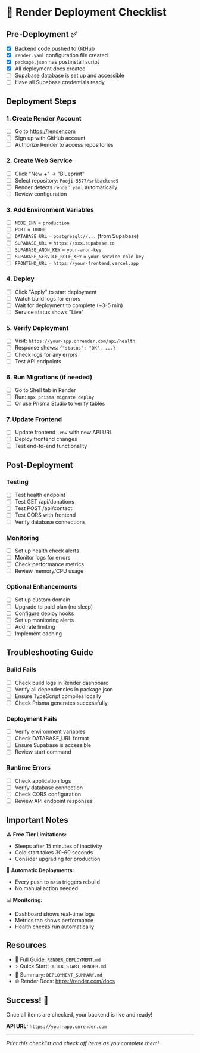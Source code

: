 # 🚀 Render Deployment Checklist

## Pre-Deployment ✅

- [x] Backend code pushed to GitHub
- [x] `render.yaml` configuration file created
- [x] `package.json` has postinstall script
- [x] All deployment docs created
- [ ] Supabase database is set up and accessible
- [ ] Have all Supabase credentials ready

## Deployment Steps

### 1. Create Render Account
- [ ] Go to https://render.com
- [ ] Sign up with GitHub account
- [ ] Authorize Render to access repositories

### 2. Create Web Service
- [ ] Click "New +" → "Blueprint"
- [ ] Select repository: `Pooji-5577/srkbackend9`
- [ ] Render detects `render.yaml` automatically
- [ ] Review configuration

### 3. Add Environment Variables
- [ ] `NODE_ENV` = `production`
- [ ] `PORT` = `10000`
- [ ] `DATABASE_URL` = `postgresql://...` (from Supabase)
- [ ] `SUPABASE_URL` = `https://xxx.supabase.co`
- [ ] `SUPABASE_ANON_KEY` = `your-anon-key`
- [ ] `SUPABASE_SERVICE_ROLE_KEY` = `your-service-role-key`
- [ ] `FRONTEND_URL` = `https://your-frontend.vercel.app`

### 4. Deploy
- [ ] Click "Apply" to start deployment
- [ ] Watch build logs for errors
- [ ] Wait for deployment to complete (~3-5 min)
- [ ] Service status shows "Live"

### 5. Verify Deployment
- [ ] Visit: `https://your-app.onrender.com/api/health`
- [ ] Response shows: `{"status": "OK", ...}`
- [ ] Check logs for any errors
- [ ] Test API endpoints

### 6. Run Migrations (if needed)
- [ ] Go to Shell tab in Render
- [ ] Run: `npx prisma migrate deploy`
- [ ] Or use Prisma Studio to verify tables

### 7. Update Frontend
- [ ] Update frontend `.env` with new API URL
- [ ] Deploy frontend changes
- [ ] Test end-to-end functionality

## Post-Deployment

### Testing
- [ ] Test health endpoint
- [ ] Test GET /api/donations
- [ ] Test POST /api/contact
- [ ] Test CORS with frontend
- [ ] Verify database connections

### Monitoring
- [ ] Set up health check alerts
- [ ] Monitor logs for errors
- [ ] Check performance metrics
- [ ] Review memory/CPU usage

### Optional Enhancements
- [ ] Set up custom domain
- [ ] Upgrade to paid plan (no sleep)
- [ ] Configure deploy hooks
- [ ] Set up monitoring alerts
- [ ] Add rate limiting
- [ ] Implement caching

## Troubleshooting Guide

### Build Fails
- [ ] Check build logs in Render dashboard
- [ ] Verify all dependencies in package.json
- [ ] Ensure TypeScript compiles locally
- [ ] Check Prisma generates successfully

### Deployment Fails
- [ ] Verify environment variables
- [ ] Check DATABASE_URL format
- [ ] Ensure Supabase is accessible
- [ ] Review start command

### Runtime Errors
- [ ] Check application logs
- [ ] Verify database connection
- [ ] Check CORS configuration
- [ ] Review API endpoint responses

## Important Notes

⚠️ **Free Tier Limitations:**
- Sleeps after 15 minutes of inactivity
- Cold start takes 30-60 seconds
- Consider upgrading for production

🔄 **Automatic Deployments:**
- Every push to `main` triggers rebuild
- No manual action needed

📊 **Monitoring:**
- Dashboard shows real-time logs
- Metrics tab shows performance
- Health checks run automatically

## Resources

- 📖 Full Guide: `RENDER_DEPLOYMENT.md`
- ⚡ Quick Start: `QUICK_START_RENDER.md`
- 📝 Summary: `DEPLOYMENT_SUMMARY.md`
- 🌐 Render Docs: https://render.com/docs

## Success! 🎉

Once all items are checked, your backend is live and ready!

**API URL:** `https://your-app.onrender.com`

---

*Print this checklist and check off items as you complete them!*
